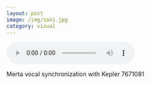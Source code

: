 ```yaml
---
layout: post
image: /img/soni.jpg
category: visual
---
```


<audio controls>
<source src="/../media/7671081.mp3" type="audio/mpeg">
</audio>

Merta vocal synchronization with Kepler 7671081

